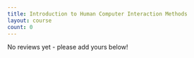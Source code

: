 ```yaml
---
title: Introduction to Human Computer Interaction Methods
layout: course
count: 0
---
```


No reviews yet - please add yours below!
